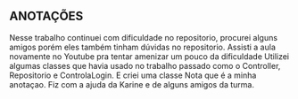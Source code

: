 ## ANOTAÇÕES

Nesse  trabalho continuei com dificuldade no repositorio, procurei alguns amigos porém eles também tinham dúvidas no repositorio. 
Assisti a aula novamente no Youtube pra tentar amenizar um pouco da dificuldade
Utilizei algumas classes que havia usado no trabalho passado como o Controller, Repositorio e ControlaLogin. E criei uma classe Nota que é a minha anotaçao.
Fiz com a ajuda da Karine e de alguns amigos da turma.

